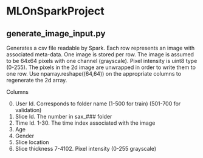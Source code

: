 # MLOnSparkProject

## generate_image_input.py

Generates a csv file readable by Spark. Each row represents an image with associated meta-data. 
One image is stored per row. The image is assumed to be 64x64 pixels with one channel (grayscale). Pixel intensity is uint8 type (0-255). The pixels in the 2d image are unwrapped in order to write them to one row. Use nparray.reshape((64,64)) on the appropriate columns to regenerate the 2d array.

Columns

0. User Id. Corresponds to folder name (1-500 for train) (501-700 for validation)
1. Slice Id. The number in sax_### folder
2. Time Id. 1-30. The time index associated with the image
3. Age
4. Gender
5. Slice location
6. Slice thickness
7-4102. Pixel intensity (0-255 grayscale) 
